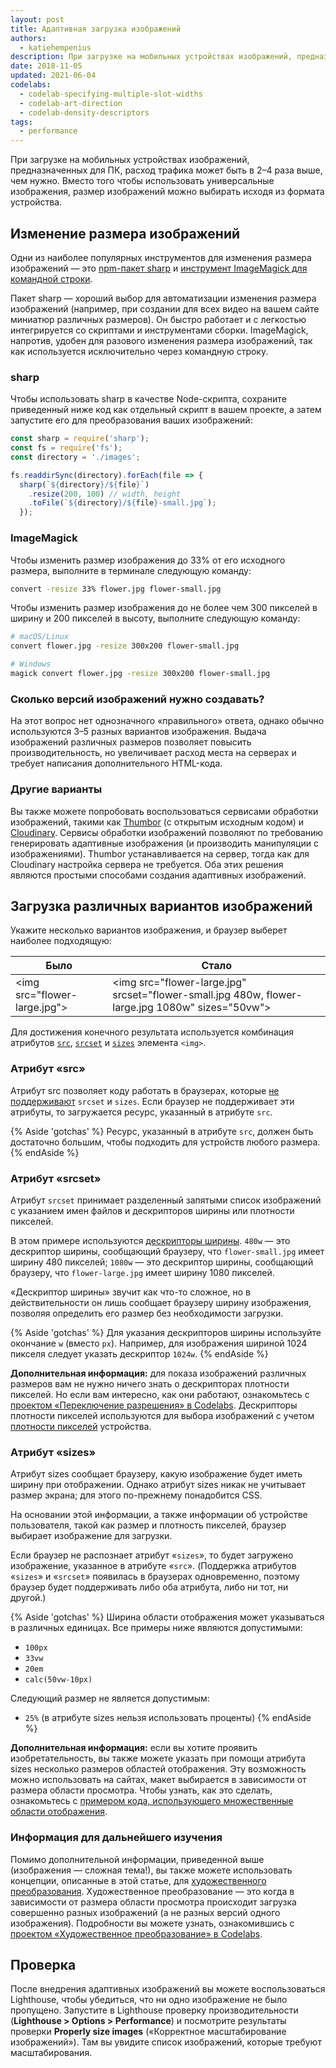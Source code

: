 ```yaml
---
layout: post
title: Адаптивная загрузка изображений
authors:
  - katiehempenius
description: При загрузке на мобильных устройствах изображений, предназначенных для ПК, расход трафика может быть в 2–4 раза выше, чем нужно. Вместо того чтобы использовать универсальные изображения, размер изображений можно выбирать исходя из формата устройства.
date: 2018-11-05
updated: 2021-06-04
codelabs:
  - codelab-specifying-multiple-slot-widths
  - codelab-art-direction
  - codelab-density-descriptors
tags:
  - performance
---
```


При загрузке на мобильных устройствах изображений, предназначенных для ПК, расход трафика может быть в 2–4 раза выше, чем нужно. Вместо того чтобы использовать универсальные изображения, размер изображений можно выбирать исходя из формата устройства.

## Изменение размера изображений

Одни из наиболее популярных инструментов для изменения размера изображений — это [npm-пакет sharp](https://www.npmjs.com/package/sharp) и [инструмент ImageMagick для командной строки](https://www.imagemagick.org/script/index.php).

Пакет sharp — хороший выбор для автоматизации изменения размера изображений (например, при создании для всех видео на вашем сайте миниатюр различных размеров). Он быстро работает и с легкостью интегрируется со скриптами и инструментами сборки. ImageMagick, напротив, удобен для разового изменения размера изображений, так как используется исключительно через командную строку.

### sharp

Чтобы использовать sharp в качестве Node-скрипта, сохраните приведенный ниже код как отдельный скрипт в вашем проекте, а затем запустите его для преобразования ваших изображений:

```javascript
const sharp = require('sharp');
const fs = require('fs');
const directory = './images';

fs.readdirSync(directory).forEach(file => {
  sharp(`${directory}/${file}`)
    .resize(200, 100) // width, height
    .toFile(`${directory}/${file}-small.jpg`);
  });
```

### ImageMagick

Чтобы изменить размер изображения до 33% от его исходного размера, выполните в терминале следующую команду:

```bash
convert -resize 33% flower.jpg flower-small.jpg
```

Чтобы изменить размер изображения до не более чем 300 пикселей в ширину и 200 пикселей в высоту, выполните следующую команду:

```bash
# macOS/Linux
convert flower.jpg -resize 300x200 flower-small.jpg

# Windows
magick convert flower.jpg -resize 300x200 flower-small.jpg
```

### Сколько версий изображений нужно создавать?

На этот вопрос нет однозначного «правильного» ответа, однако обычно используются 3–5 разных вариантов изображения. Выдача изображений различных размеров позволяет повысить производительность, но увеличивает расход места на серверах и требует написания дополнительного HTML-кода.

### Другие варианты

Вы также можете попробовать воспользоваться сервисами обработки изображений, такими как [Thumbor](https://github.com/thumbor/thumbor) (с открытым исходным кодом) и [Cloudinary](https://cloudinary.com/). Сервисы обработки изображений позволяют по требованию генерировать адаптивные изображения (и производить манипуляции с изображениями). Thumbor устанавливается на сервер, тогда как для Cloudinary настройка сервера не требуется. Оба этих решения являются простыми способами создания адаптивных изображений.

## Загрузка различных вариантов изображений

Укажите несколько вариантов изображения, и браузер выберет наиболее подходящую:

<div class="w-table-wrapper">
  <table>
    <thead>
      <tr>
        <th><strong>Было</strong></th>
        <th><strong>Стало</strong></th>
      </tr>
    </thead>
    <tbody>
      <tr>
        <td>
          &lt;img src="flower-large.jpg"&gt;
        </td>
        <td>
          &lt;img src="flower-large.jpg" srcset="flower-small.jpg 480w,
          flower-large.jpg 1080w" sizes="50vw"&gt;
        </td>
      </tr>
    </tbody>
  </table>
</div>

Для достижения конечного результата используется комбинация атрибутов [`src`](https://developer.mozilla.org/docs/Web/HTML/Element/img#attr-src), [`srcset`](https://developer.mozilla.org/docs/Web/HTML/Element/img#attr-srcset) и [`sizes`](https://developer.mozilla.org/docs/Web/HTML/Element/img#attr-sizes) элемента `<img>`.

### Атрибут «src»

Атрибут src позволяет коду работать в браузерах, которые [не поддерживают](https://caniuse.com/#search=srcset) `srcset` и `sizes`. Если браузер не поддерживает эти атрибуты, то загружается ресурс, указанный в атрибуте `src`.

{% Aside 'gotchas' %} Ресурс, указанный в атрибуте `src`, должен быть достаточно большим, чтобы подходить для устройств любого размера. {% endAside %}

### Атрибут «srcset»

Атрибут `srcset` принимает разделенный запятыми список изображений с указанием имен файлов и дескрипторов ширины или плотности пикселей.

В этом примере используются [дескрипторы ширины](https://www.w3.org/TR/html5/semantics-embedded-content.html#width-descriptor). `480w` — это дескриптор ширины, сообщающий браузеру, что `flower-small.jpg` имеет ширину 480 пикселей; `1080w` — это дескриптор ширины, сообщающий браузеру, что `flower-large.jpg` имеет ширину 1080 пикселей.

«Дескриптор ширины» звучит как что-то сложное, но в действительности он лишь сообщает браузеру ширину изображения, позволяя определить его размер без необходимости загрузки.

{% Aside 'gotchas' %} Для указания дескрипторов ширины используйте окончание `w` (вместо `px`). Например, для изображения шириной 1024 пикселя следует указать дескриптор `1024w`. {% endAside %}

**Дополнительная информация:** для показа изображений различных размеров вам не нужно ничего знать о дескрипторах плотности пикселей. Но если вам интересно, как они работают, ознакомьтесь с [проектом «Переключение разрешения» в Codelabs](/codelab-density-descriptors). Дескрипторы плотности пикселей используются для выбора изображений с учетом [плотности пикселей](https://en.wikipedia.org/wiki/Pixel_density) устройства.

### Атрибут «sizes»

Атрибут sizes сообщает браузеру, какую изображение будет иметь ширину при отображении. Однако атрибут sizes никак не учитывает размер экрана; для этого по-прежнему понадобится CSS.

На основании этой информации, а также информации об устройстве пользователя, такой как размер и плотность пикселей, браузер выбирает изображение для загрузки.

Если браузер не распознает атрибут «`sizes`», то будет загружено изображение, указанное в атрибуте «`src`». (Поддержка атрибутов «`sizes`» и «`srcset`» появилась в браузерах одновременно, поэтому браузер будет поддерживать либо оба атрибута, либо ни тот, ни другой.)

{% Aside 'gotchas' %} Ширина области отображения может указываться в различных единицах. Все примеры ниже являются допустимыми:

- `100px`
- `33vw`
- `20em`
- `calc(50vw-10px)`

Следующий размер не является допустимым:

- `25%` (в атрибуте sizes нельзя использовать проценты) {% endAside %}

**Дополнительная информация:** если вы хотите проявить изобретательность, вы также можете указать при помощи атрибута sizes несколько размеров областей отображения. Эту возможность можно использовать на сайтах, макет выбирается в зависимости от размера области просмотра. Чтобы узнать, как это сделать, ознакомьтесь с [примером кода, использующего множественные области отображения](/codelab-specifying-multiple-slot-widths).

### Информация для дальнейшего изучения

Помимо дополнительной информации, приведенной выше (изображения — сложная тема!), вы также можете использовать концепции, описанные в этой статье, для [художественного преобразования](https://developer.mozilla.org/docs/Learn/HTML/Multimedia_and_embedding/Responsive_images#Art_direction). Художественное преобразование — это когда в зависимости от размера области просмотра происходит загрузка совершенно разных изображений (а не разных версий одного изображения). Подробности вы можете узнать, ознакомившись с [проектом «Художественное преобразование» в Codelabs](/codelab-art-direction).

## Проверка

После внедрения адаптивных изображений вы можете воспользоваться Lighthouse, чтобы убедиться, что ни одно изображение не было пропущено. Запустите в Lighthouse проверку производительности (**Lighthouse &gt; Options &gt; Performance**) и посмотрите результаты проверки **Properly size images** («Корректное масштабирование изображений»). Там вы увидите список изображений, которые требуют масштабирования.
